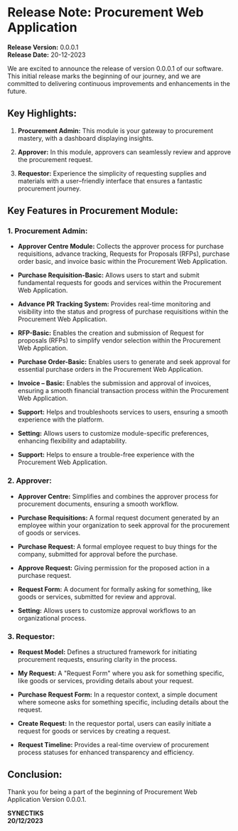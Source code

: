# Release Note: Procurement Web Application

**Release Version:** 0.0.0.1  
**Release Date:** 20-12-2023

We are excited to announce the release of version 0.0.0.1 of our software. This initial release marks the beginning of our journey, and we are committed to delivering continuous improvements and enhancements in the future.

## Key Highlights:

1. **Procurement Admin:** This module is your gateway to procurement mastery, with a dashboard displaying insights.
   
2. **Approver:** In this module, approvers can seamlessly review and approve the procurement request.
   
3. **Requestor:** Experience the simplicity of requesting supplies and materials with a user–friendly interface that ensures a fantastic procurement journey.

## Key Features in Procurement Module:

### 1. Procurement Admin:

- **Approver Centre Module:** Collects the approver process for purchase requisitions, advance tracking, Requests for Proposals (RFPs), purchase order basic, and invoice basic within the Procurement Web Application.

- **Purchase Requisition-Basic:** Allows users to start and submit fundamental requests for goods and services within the Procurement Web Application.

- **Advance PR Tracking System:** Provides real-time monitoring and visibility into the status and progress of purchase requisitions within the Procurement Web Application.

- **RFP-Basic:** Enables the creation and submission of Request for proposals (RFPs) to simplify vendor selection within the Procurement Web Application.

- **Purchase Order-Basic:** Enables users to generate and seek approval for essential purchase orders in the Procurement Web Application.

- **Invoice – Basic:** Enables the submission and approval of invoices, ensuring a smooth financial transaction process within the Procurement Web Application.

- **Support:** Helps and troubleshoots services to users, ensuring a smooth experience with the platform.

- **Setting:** Allows users to customize module-specific preferences, enhancing flexibility and adaptability.

- **Support:** Helps to ensure a trouble-free experience with the Procurement Web Application.

### 2. Approver:

- **Approver Centre:** Simplifies and combines the approver process for procurement documents, ensuring a smooth workflow.

- **Purchase Requisitions:** A formal request document generated by an employee within your organization to seek approval for the procurement of goods or services.

- **Purchase Request:** A formal employee request to buy things for the company, submitted for approval before the purchase.

- **Approve Request:** Giving permission for the proposed action in a purchase request.

- **Request Form:** A document for formally asking for something, like goods or services, submitted for review and approval.

- **Setting:** Allows users to customize approval workflows to an organizational process.

### 3. Requestor:

- **Request Model:** Defines a structured framework for initiating procurement requests, ensuring clarity in the process.

- **My Request:** A "Request Form" where you ask for something specific, like goods or services, providing details about your request.

- **Purchase Request Form:** In a requestor context, a simple document where someone asks for something specific, including details about the request.

- **Create Request:** In the requestor portal, users can easily initiate a request for goods or services by creating a request.

- **Request Timeline:** Provides a real-time overview of procurement process statuses for enhanced transparency and efficiency.

## Conclusion:

Thank you for being a part of the beginning of Procurement Web Application Version 0.0.0.1.

**SYNECTIKS**  
**20/12/2023**
